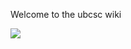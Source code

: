 Welcome to the ubcsc wiki

![](https://github.com/djkonro/test/blob/master/WhatsApp-Image-20160524.jpg)
